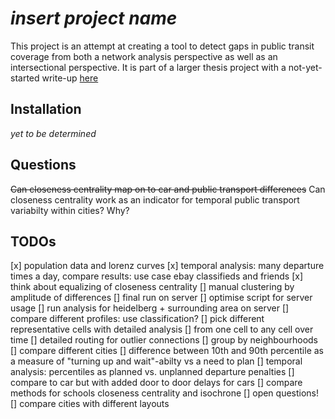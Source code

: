 # *insert project name*
This project is an attempt at creating a tool to detect gaps in public transit coverage from both a network analysis perspective as well as an intersectional perspective.
It is part of a larger thesis project with a not-yet-started write-up [here](https://github.com/Chwiggy/thesis_bachelor)

## Installation
*yet to be determined*

## Questions
~~Can closeness centrality map on to car and public transport differences~~
Can closeness centrality work as an indicator for temporal public transport variabilty within cities? Why?


## TODOs
[x] population data and lorenz curves
[x] temporal analysis: many departure times a day, compare results: use case ebay classifieds and friends
[x] think about equalizing of closeness centrality
[] manual clustering by amplitude of differences
[] final run on server
    [] optimise script for server usage
    [] run analysis for heidelberg + surrounding area on server
[] compare different profiles: use classification?
[] pick different representative cells with detailed analysis
    [] from one cell to any cell over time
    [] detailed routing for outlier connections
[] group by neighbourhoods
[] compare different cities
[] difference between 10th and 90th percentile as a measure of "turning up and wait"-abilty vs a need to plan
[] temporal analysis: percentiles as planned vs. unplanned departure penalties
[] compare to car but with added door to door delays for cars
[] compare methods for schools closeness centrality and isochrone
[] open questions!
[] compare cities with different layouts
